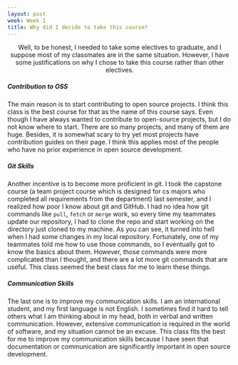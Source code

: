```yaml
---
layout: post
week: Week 1
title: Why did I decide to take this course?
---
```


<p align="center"> Well, to be honest, I needed to take some electives to
graduate, and I suppose most of my classmates are in the same situation.
However, I have some justifications on why I chose to take this course rather
than other electives.</p>


[//]: # (Content)
##### Contribution to OSS
The main reason is to start contributing to open source projects. I think this
class is the best course for that as the name of this course says. Even though I
have always wanted to contribute to open-source projects, but I do not know
where to start. There are so many projects, and many of them are huge. Besides, it is somewhat scary to try yet most projects have contribution guides
on their page. I think this applies most of the people who have no prior experience
in open source development.

##### Git Skills
Another incentive is to become more proficient in git. I took the capstone
course (a team project course which is designed for cs majors who completed all
requirements from the department) last semester, and I realized how poor I know
about git and GitHub. I had no idea how git commands like `pull`, `fetch` or
`merge` work, so every time my teammates update our repository, I had to clone
the repo and start working on the directory just cloned to my machine. As you
can see, it turned into hell when I had some changes in my local repository.
Fortunately, one of my teammates told me how to use those commands, so I
eventually got to know the basics about them. However, those commands were more
complicated than I thought, and there are a lot more git commands that are
useful. This class seemed the best class for me to learn these things.

##### Communication Skills
The last one is to improve my communication skills. I am an international
student, and my first language is not English. I sometimes find it hard to tell
others what I am thinking about in my head, both in verbal and written
communication. However, extensive communication is required in the world of
software, and my situation cannot be an excuse. This class fits the best for me
to improve my communication skills because I have seen that documentation or
communication are significantly important in open source development.

